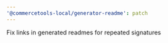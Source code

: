 ```yaml
---
'@commercetools-local/generator-readme': patch
---
```


Fix links in generated readmes for repeated signatures
